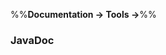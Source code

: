 <link rel="stylesheet" href="{{baseUrl}}/css/textbook.css">

<div class="website-content">

%%**Documentation → Tools →**%%

### JavaDoc

<div id="main">

<include src="./what/embed.md" />
<include src="./how/embed.md" />

</div>
</div>
